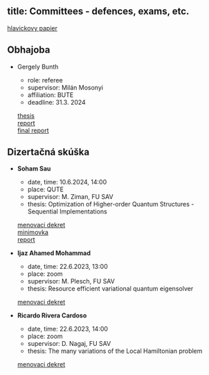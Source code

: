 title: Committees - defences, exams, etc.
---

[hlavickovy papier](https://docs.google.com/document/d/1iV4-bOOZgAsnzb4oIl-TDsByodryjeBZ/edit?usp=sharing&ouid=100760893452134072016&rtpof=true&sd=true)




## Obhajoba

* Gergely Bunth


    - role: referee    
    - supervisor: Milán Mosonyi    
    - affiliation: BUTE    
    - deadline: 31.3. 2024



    [thesis](cmmtt/bunth_thesis.pdf)    
    [report](cmmtt/gbunth_report_podpis.pdf)     
    [final report](cmmtt/gbunth_report2.pdf)    





## Dizertačná skúška


* **Soham Sau**

    - date, time: 10.6.2024, 14:00 
    - place: QUTE    
    - supervisor: M. Ziman, FU SAV    
    - thesis: Optimization of Higher-order Quantum Structures - Sequential Implementations    
    

    [menovaci dekret](cmmtt/sau.pdf)    
    [minimovka](cmmtt/sau_minthesis.pdf)    
    [report](cmmtt/sau_minreport.pdt)    

 

* **Ijaz Ahamed Mohammad** 


    - date, time: 22.6.2023, 13:00 
    - place: zoom
    - supervisor: M. Plesch, FU SAV    
    - thesis: Resource efficient variational quantum eigensolver

    [menovaci dekret](cmmtt/ijaz.pdf)


* **Ricardo Rivera Cardoso**   

    - date, time: 22.6.2023, 14:00 
    - place: zoom
    - supervisor: D. Nagaj, FU SAV    
    - thesis: The many variations of the Local Hamiltonian problem

    [menovaci dekret](cmmtt/rivera.pdf)




